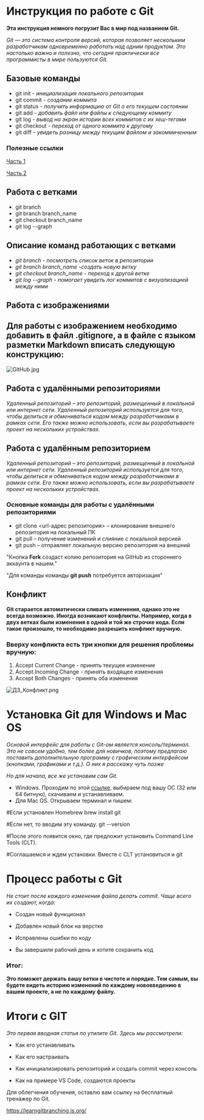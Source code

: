 # Инструкция по работе с Git

 **Эта инструкция немного погрузит Вас в мир под названием Git.**
 
 *Git — это система контроля версий, которая позволяет нескольким разработчикам одновременно работать над одним продуктом. Это настолько важно и полезно, что сегодня практически все программисты в мире пользуются Git.*

## Базовые команды
 
 * git init - *инициализация локального репозитория*
 * git commit - *создание коммита*
 * git status - *получить информацию от Git o его текущем состоянии*
 * git add - *добавить файл или файлы к следующему коммиту*
 * git log - *вывод на экран истории всех коммитов с их хеш-тегами*
 * git checkout - *переход от одного коммита к другому*
 * git diff - *увидеть разницу между текущим файлом и закоммиченным*

### Полезные ссылки

  [Часть 1](https://habr.com/ru/articles/541258/)

  [Часть 2](https://habr.com/ru/articles/542616/)
  
 ## Работа с ветками

  * git branch
  * git branch branch_name
  * git checkout branch_name
  * git log --graph

  ## Описание команд работающих с ветками
* *git branch - посмотреть список веток в репозитории*
* *git branch branch_name -создать новую ветку*
* *git checkout branch_name - переход к другой ветке*
* *git log --graph - помогает увидеть лог коммитов с визуализацией между ними*

## Работа с изображениями 
  
 ## Для работы с изображением необходимо добавить в файл .gitignore, а в файле с языком  разметки Markdown вписать следующую конструкцию:

  ![GitHub.jpg](GitHub.jpg)

## Работа с удалёнными репозиториями

*Удаленный репозиторий – это репозиторий, размещенный в локальной или интернет сети. Удаленный репозиторий используется для того, чтобы делиться и обмениваться кодом между разработчиками в рамках сети. Его также можно использовать, если вы разрабатываете проект на нескольких устройствах.*

## Работа с удалённым репозиторием
*Удаленный репозиторий – это репозиторий, размещенный в локальной или интернет сети. Удаленный репозиторий используется для того, чтобы делиться и обмениваться кодом между разработчиками в рамках сети. Его также можно использовать, если вы разрабатываете проект на нескольких устройствах.*
### Основные команды для работы с удалёнными репозиториями
* git clone <url-адрес репозитория> – клонирование внешнего репозитория на
локальный ПК
* git pull – получение изменений и слияние с локальной версией
* git push – отправляет локальную версию репозитория на внешний

"Кнопка **Fork** создаст копию репозитория на GitHub из стороннего аккаунта в нашем."

 "Для команды команды **git push** потребуется авторизация" 


## Конфликт
  **Git старается автоматически сливать изменения, однако это не всегда возможно. Иногда возникают конфликты. Например, когда в двух ветках были изменения в одной и той же строчке кода. Если такое произошло, то необходимо разрешить конфликт вручную.**

  ### Вверху конфликта есть три кнопки для решения проблемы вручную:
   1. Accept Current Change - принять текущее изменение
   2. Accept Incoming Change - принять входящее изменения
   3. Accept Both Changes - принять оба изменения

  ![ДЗ_Конфликт.png](ДЗ_Конфликт.png)





  
   # Установка Git для Windows и Mac OS

  *Основой интерфейс для работы с Git-ом является консоль/терминал. Это не совсем удобно, тем более для новичков, поэтому предлагаю поставить дополнительную программу с графическим интерфейсом (кнопками, графиками и т.д.). О них я расскажу чуть позже*

  *Но для начала, все же установим сам Git.*

  * Windows. Проходим по этой [ссылке](https://git-scm.com/download/win), выбираем под вашу ОС (32 или 64 битную), скачиваем и устанавливаем.
  * Для Mac OS. Открываем терминал и пишем:

#Если установлен Homebrew
brew install git

#Если нет, то вводим эту команду. 
git --version

#После этого появится окно, где предложит установить Command Line Tools (CLT).

#Соглашаемся и ждем установки. Вместе с CLT установиться и git

# Процесс работы с Git

*Не стоит после каждого изменения файла делать commit. Чаще всего их создают, когда:*

* Создан новый функционал

* Добавлен новый блок на верстке

* Исправлены ошибки по коду

* Вы завершили рабочий день и хотите сохранить код

### Итог:

**Это поможет держать вашу ветки в чистоте и порядке. Тем самым, вы будете видеть историю изменений по каждому нововведению в вашем проекте, а не по каждому файлу.**

# Итоги с GIT

*Это первая вводная статья по утилите Git. Здесь мы рассмотрели:*

* Как его устанавливать

* Как его настраивать

* Как инициализировать репозиторий и создать commit через консоль

* Как на примере VS Code, создаются проекты

Для облегчения обучения, оставлю вам ссылку на бесплатный тренажер по Git.

https://learngitbranching.js.org/


[def]: ДЗ_Конфликт.png